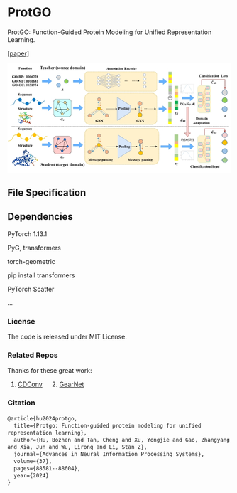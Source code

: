 # ProtGO
ProtGO: Function-Guided Protein Modeling for Unified Representation Learning.

[[paper]](https://proceedings.neurips.cc/paper_files/paper/2024/hash/a1722a6bd1023c026a3d6a570fb3af75-Abstract-Conference.html)

![img](./model.png)


## File Specification


## Dependencies
PyTorch 1.13.1

PyG, transformers

torch-geometric

pip install transformers

PyTorch Scatter

...



### License
The code is released under MIT License.


### Related Repos
Thanks for these great work:

1. [CDConv](https://github.com/hehefan/Continuous-Discrete-Convolution) &emsp; 2. [GearNet](https://github.com/DeepGraphLearning/GearNet) 

### Citation
```
@article{hu2024protgo,
  title={Protgo: Function-guided protein modeling for unified representation learning},
  author={Hu, Bozhen and Tan, Cheng and Xu, Yongjie and Gao, Zhangyang and Xia, Jun and Wu, Lirong and Li, Stan Z},
  journal={Advances in Neural Information Processing Systems},
  volume={37},
  pages={88581--88604},
  year={2024}
}
```

